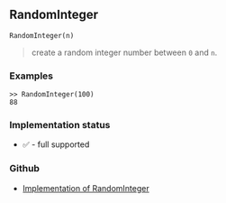 ## RandomInteger

```
RandomInteger(n)
```

> create a random integer number between `0` and `n`.
 
### Examples

```
>> RandomInteger(100)
88
```






### Implementation status

* &#x2705; - full supported

### Github

* [Implementation of RandomInteger](https://github.com/axkr/symja_android_library/blob/master/symja_android_library/matheclipse-core/src/main/java/org/matheclipse/core/builtin/RandomFunctions.java#L342) 
